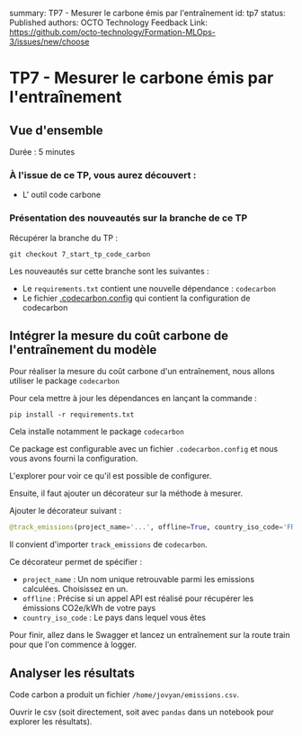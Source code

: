 summary: TP7 - Mesurer le carbone émis par l'entraînement
id: tp7
status: Published
authors: OCTO Technology
Feedback Link: https://github.com/octo-technology/Formation-MLOps-3/issues/new/choose

# TP7 - Mesurer le carbone émis par l'entraînement

## Vue d'ensemble

Durée : 5 minutes

### À l'issue de ce TP, vous aurez découvert :

- L' outil code carbone

### Présentation des nouveautés sur la branche de ce TP

Récupérer la branche du TP :

```shell
git checkout 7_start_tp_code_carbon
```

Les nouveautés sur cette branche sont les suivantes :

- Le `requirements.txt` contient une nouvelle dépendance : `codecarbon`
- Le fichier [.codecarbon.config](.codecarbon.config) qui contient la configuration de codecarbon

## Intégrer la mesure du coût carbone de l'entraînement du modèle

Pour réaliser la mesure du coût carbone d'un entraînement, nous allons utiliser le package `codecarbon`

Pour cela mettre à jour les dépendances en lançant la commande :

```shellp
pip install -r requirements.txt
```

Cela installe notamment le package `codecarbon`

Ce package est configurable avec un fichier `.codecarbon.config` et nous vous avons fourni la configuration.

L'explorer pour voir ce qu'il est possible de configurer.

Ensuite, il faut ajouter un décorateur sur la méthode à mesurer.

Ajouter le décorateur suivant :

```python
@track_emissions(project_name='...', offline=True, country_iso_code='FRA')
```

Il convient d'importer `track_emissions` de `codecarbon`.

Ce décorateur permet de spécifier :

- `project_name` : Un nom unique retrouvable parmi les emissions calculées. Choisissez en un.
- `offline` : Précise si un appel API est réalisé pour récupérer les émissions CO2e/kWh de votre pays
- `country_iso_code` : Le pays dans lequel vous êtes

Pour finir, allez dans le Swagger et lancez un entraînement sur la route train pour que l'on commence à logger.

## Analyser les résultats

Code carbon a produit un fichier `/home/jovyan/emissions.csv`.

Ouvrir le csv (soit directement, soit avec `pandas` dans un notebook pour explorer les résultats).

